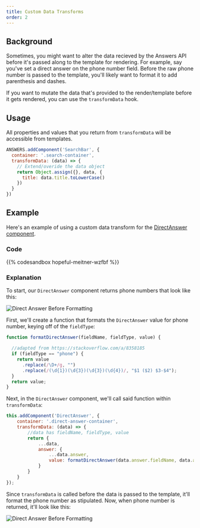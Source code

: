 ```yaml
---
title: Custom Data Transforms
order: 2
---
```


## Background
Sometimes, you might want to alter the data recieved by the Answers API before it's passed along to the template for rendering. For example, say you've set a direct answer on the phone number field. Before the raw phone number is passed to the template, you'll likely want to format it to add parenthesis and dashes.

If you want to mutate the data that's provided to the render/template before it gets rendered, you can use the `transformData` hook.

## Usage
All properties and values that you return from `transformData` will be accessible from templates.

```js
ANSWERS.addComponent('SearchBar', {
  container: '.search-container',
  transformData: (data) => {
    // Extend/overide the data object
    return Object.assign({}, data, {
      title: data.title.toLowerCase()
    })
  }
})

```

## Example
Here's an example of using a custom data transform for the [DirectAnswer component](../../components/direct-answer).

### Code
{{% codesandbox hopeful-meitner-wzfbf %}}

### Explanation

To start, our `DirectAnswer` component returns phone numbers that look like this:

![Direct Answer Before Formatting](/img/docs/direct-answer/direct-answer-before.png)

First, we'll create a function that formats the `DirectAnswer` value for phone number, keying off of the `fieldType`:
```js
function formatDirectAnswer(fieldName, fieldType, value) {

  //adapted from https://stackoverflow.com/a/8358185
  if (fieldType == "phone") {
    return value
      .replace(/\D+/g, "")
      .replace(/(\d{1})(\d{3})(\d{3})(\d{4})/, "$1 ($2) $3-$4");
  }
  return value;
}
```

Next, in the `DirectAnswer` component, we'll call said function within `transformData`:

```js
this.addComponent('DirectAnswer', {
    container: '.direct-answer-container',   
    transformData: (data) => {
        //data has fieldName, fieldType, value
        return {
            ...data,
            answer: {
                ...data.answer,
                value: formatDirectAnswer(data.answer.fieldName, data.answer.fieldType, data.answer.value)
            }
        }
    }
});
```

Since `transformData` is called before the data is passed to the template, it'll format the phone number as stipulated. Now, when phone number is returned, it'll look like this:

![Direct Answer Before Formatting](/img/docs/direct-answer/direct-answer-after.png)

